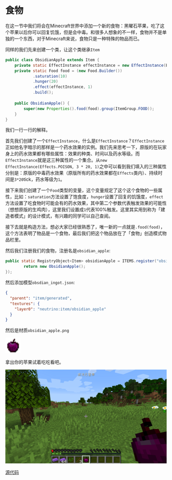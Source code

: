 # 食物

在这一节中我们将会在Minecraft世界中添加一个新的食物：黑曜石苹果，吃了这个苹果以后你可以回复饥饿，但是会中毒。和很多人想象的不一样，食物并不是单独的一个东西，对于Minecraft来说，食物只是一种特殊的物品而已。

同样的我们先来创建一个类，让这个类继承`Item`

```java
public class ObsidianApple extends Item {
    private static EffectInstance effectInstance = new EffectInstance(Effects.POISON, 3 * 20, 1);
    private static Food food = (new Food.Builder())
            .saturation(10)
            .hunger(20)
            .effect(effectInstance, 1)
            .build();

    public ObsidianApple() {
        super(new Properties().food(food).group(ItemGroup.FOOD));
    }
}

```

我们一行一行的解释。

首先我们创建了一个`EffectInstance`，什么是`EffectInstance`？`EffectInstance`正如他名字暗示的那样是一个药水效果的实例。我们先来思考一下，原版的在玩家身上的药水效果都有哪些属性：效果的种类、时间以及药水等级。而`EffectInstance`就是这三种属性的一个集合。从`new EffectInstance(Effects.POISON, 3 * 20, 1)`之中可以看到我们填入的三种属性分别是：原版的中毒药水效果（原版所有的药水效果都在`Effects`类内）、持续时间是`3*20`tick，药水等级为`1`。

接下来我们创建了一个`Food`类型的变量，这个变量规定了这个这个食物的一些属性，比如：`saturation`方法设置了饱食度，`hunger`设置了回复的饥饿度，`effect`方法设置了吃食物时可能会有的药水效果，其中第二个参数代表触发效果的可能性（想想原版的生鸡肉），这里我们设置成`1`代表100%触发。这里其实用到称为「建造者模式」的设计模式，有兴趣的同学可以自己查阅。

接下去就是构造方法，想必大家已经很熟悉了，唯一新的一点就是`.food(food)`，这个方法表明了物品是一个食物，最后我们把这个物品放在了「食物」创造模式物品栏里。

然后我们注册我们的食物，注册名是`obsidian_apple`:

```java
public static RegistryObject<Item> obsidianApple = ITEMS.register("obsidian_apple", () -> {
        return new ObsidianApple();
});
```

然后添加模型`obsdian_ingot.json`:

```json
{
  "parent": "item/generated",
  "textures": {
    "layer0": "neutrino:item/obsidian_apple"
  }
}
```

然后是材质`obsidian_apple.png`

<img src="food.assets/obsidian_apple.png" alt="obsidian_apple" style="zoom:300%;" />

拿出你的苹果试着吃吃看吧。

![image-20200427165949417](food.assets/image-20200427165949417.png)

[源代码](https://github.com/FledgeXu/NeutrinoSourceCode/tree/master/src/main/java/com/tutorial/neutrino/food)

